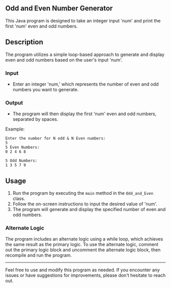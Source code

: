 ## Odd and Even Number Generator

This Java program is designed to take an integer input 'num' and print the first 'num' even and odd numbers.

## Description

The program utilizes a simple loop-based approach to generate and display even and odd numbers based on the user's input 'num'.

### Input
- Enter an integer 'num,' which represents the number of even and odd numbers you want to generate.

### Output
- The program will then display the first 'num' even and odd numbers, separated by spaces.

Example:
```
Enter the number for N odd & N Even numbers:
5
5 Even Numbers:
0 2 4 6 8

5 Odd Numbers:
1 3 5 7 9
```

## Usage

1. Run the program by executing the `main` method in the `Odd_and_Even` class.
2. Follow the on-screen instructions to input the desired value of 'num'.
3. The program will generate and display the specified number of even and odd numbers.

### Alternate Logic

The program includes an alternate logic using a while loop, which achieves the same result as the primary logic. To use the alternate logic, comment out the primary logic block and uncomment the alternate logic block, then recompile and run the program.

---

Feel free to use and modify this program as needed. If you encounter any issues or have suggestions for improvements, please don't hesitate to reach out.
